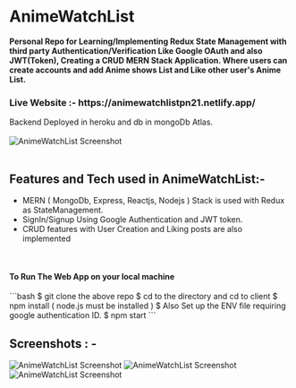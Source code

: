 # AnimeWatchList
<b>Personal Repo for Learning/Implementing Redux State Management with third party Authentication/Verification Like Google OAuth and also JWT(Token), Creating a CRUD MERN Stack Application. Where users can create accounts and add Anime shows List and Like other user's Anime List.</b>
<br>
<h3> Live Website :- https://animewatchlistpn21.netlify.app/ </h3>  
Backend Deployed in heroku and db in mongoDb Atlas.
<br><br>
<img src="https://user-images.githubusercontent.com/41236287/117702075-ad6a8b00-b1e5-11eb-96c1-86fdd7731e2f.jpg" alt="AnimeWatchList Screenshot" width="auto" height="auto">
<br>
<br>
<h2> Features and Tech used in AnimeWatchList:- </h2>
<ul><li> MERN ( MongoDb, Express, Reactjs, Nodejs ) Stack is used with Redux as StateManagement.</li>
  <li> SignIn/Signup Using Google Authentication and JWT token.</li>
  <li> CRUD features with User Creation and Liking posts are also implemented </li>
</ul>
<br>
<h4> To Run The Web App on your local machine </h4>
```bash
   $ git clone the above repo
   $ cd to the directory and cd to client
   $ npm install ( node.js must be installed )
   $ Also Set up the ENV file requiring google authentication ID.
   $ npm start 
```
<h2> Screenshots : - </h2>
<img src="https://user-images.githubusercontent.com/41236287/117702075-ad6a8b00-b1e5-11eb-96c1-86fdd7731e2f.jpg" alt="AnimeWatchList Screenshot" width="auto" height="auto">
<img src="https://user-images.githubusercontent.com/41236287/117703237-29190780-b1e7-11eb-9479-aa7cb97539b2.jpg" alt="AnimeWatchList Screenshot" width="auto" height="auto">
<img src="https://user-images.githubusercontent.com/41236287/117703414-3d5d0480-b1e7-11eb-8a2e-c6e206bd726b.jpg" alt="AnimeWatchList Screenshot" width="auto" height="auto">

